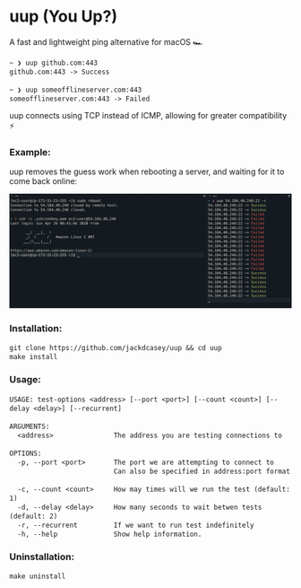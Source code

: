 # uup (You Up?)

A fast and lightweight ping alternative for macOS 🏎

```
~ ❯ uup github.com:443                                                                                                       
github.com:443 -> Success

~ ❯ uup someofflineserver.com:443                                                                                           
someofflineserver.com:443 -> Failed
```
uup connects using TCP instead of ICMP, allowing for greater compatibility ⚡️

### Example:
uup removes the guess work when rebooting a server, and waiting for it to come back online:

![image](./screenshots/screenshot1.png)

### Installation:
```
git clone https://github.com/jackdcasey/uup && cd uup
make install
```

### Usage: 
```
USAGE: test-options <address> [--port <port>] [--count <count>] [--delay <delay>] [--recurrent]

ARGUMENTS:
  <address>               The address you are testing connections to

OPTIONS:
  -p, --port <port>       The port we are attempting to connect to
                          Can also be specified in address:port format
                          
  -c, --count <count>     How may times will we run the test (default: 1)
  -d, --delay <delay>     How many seconds to wait betwen tests (default: 2)
  -r, --recurrent         If we want to run test indefinitely
  -h, --help              Show help information.
  ```
  ### Uninstallation:
```
make uninstall
```

  
